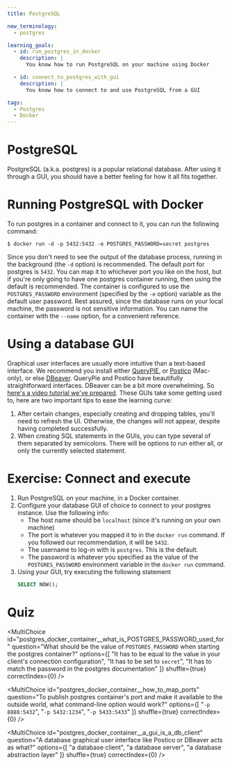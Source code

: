 ```yaml
---
title: PostgreSQL

new_terminology:
  - postgres

learning_goals:
  - id: run_postgres_in_docker
    description: |
      You know how to run PostgreSQL on your machine using Docker

  - id: connect_to_postgres_with_gui
    description: |
      You know how to connect to and use PostgreSQL from a GUI

tags:
  - Postgres
  - Docker
---
```


# PostgreSQL
PostgreSQL (a.k.a. postgres) is a popular relational database. After using it through a GUI, you should have a better feeling for how it all fits together.

<LearningGoals />

# Running PostgreSQL with Docker
To run postgres in a container and connect to it, you can run the following command:

```shell
$ docker run -d -p 5432:5432 -e POSTGRES_PASSWORD=secret postgres
```

Since you don't need to see the output of the database process, running in the background (the `-d` option) is recommended. The default port for postgres is `5432`. You can map it to whichever port you like on the host, but if you're only going to have one postgres container running, then using the default is recommended. The container is configured to use the `POSTGRES_PASSWORD` environment (specified by the `-e` option) variable as the default user password. Rest assured, since the database runs on your local machine, the password is not sensitive information. You can name the container with the `--name` option, for a convenient reference.

# Using a database GUI
Graphical user interfaces are usually more intuitive than a text-based interface. We recommend you install either [QueryPIE](https://www.querypie.com/), or [Postico](https://eggerapps.at/postico/) (Mac-only), or else [DBeaver](https://dbeaver.io/download/). QueryPie and Postico have beautifully straightforward interfaces. DBeaver can be a bit more overwhelming. So [here's a video tutorial we've prepared](https://www.youtube.com/watch?v=clgTYIpFEYs). These GUIs take some getting used to, here are two important tips to ease the learning curve:

1. After certain changes, especially creating and dropping tables, you'll need to refresh the UI. Otherwise, the changes will not appear, despite having completed successfully.
1. When creating SQL statements in the GUIs, you can type several of them separated by semicolons. There will be options to run either all, or only the currently selected statement.


# Exercise: Connect and execute
1. Run PostgreSQL on your machine, in a Docker container.
1. Configure your database GUI of choice to connect to your postgres instance. Use the following info:
   - The host name should be `localhost` (since it's running on your own machine)
   - The port is whatever you mapped it to in the `docker run` command. If you followed our recommendation, it will be `5432`.
   - The username to log-in with is `postgres`. This is the default.
   - The password is whatever you specified as the value of the `POSTGRES_PASSWORD` environment variable in the `docker run` command.
1. Using your GUI, try executing the following statement
   ```sql
   SELECT NOW();
   ```

# Quiz

<MultiChoice
  id="postgres_docker_container__what_is_POSTGRES_PASSWORD_used_for"
  question="What should be the value of `POSTGRES_PASSWORD` when starting the postgres container?"
  options={[
    "It has to be equal to the value in your client's connection configuration",
    "It has to be set to `secret`",
    "It has to match the password in the postgres documentation"
  ]}
  shuffle={true}
  correctIndex={0}
/>

<MultiChoice
  id="postgres_docker_container__how_to_map_ports"
  question="To publish postgres container's port and make it available to the outside world, what command-line option would work?"
  options={[
    "`-p 8888:5432`",
    "`-p 5432:1234`",
    "`-p 5433:5433`"
  ]}
  shuffle={true}
  correctIndex={0}
/>

<MultiChoice
  id="postgres_docker_container__a_gui_is_a_db_client"
  question="A database graphical user interface like Postico or DBeaver acts as what?"
  options={[
    "a database client",
    "a database server",
    "a database abstraction layer"
  ]}
  shuffle={true}
  correctIndex={0}
/>
